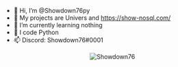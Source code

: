 - 👋 Hi, I’m @Showdown76py
- 👀 My projects are Univers and https://show-nosql.com/
- 🌱 I’m currently learning nothing
- 🐍 I code Python
- 📫 Discord: Showdown76#0001

<center><p>&nbsp;<img align="center" style="border: 0" src="https://github-readme-stats.vercel.app/api?username=showdown76py&count_private=True&show_icons=True&theme=dark" alt="Showdown76" /></p></center>
<!---
Showdown76py/Showdown76py is a ✨ special ✨ repository because its `README.md` (this file) appears on your GitHub profile.
You can click the Preview link to take a look at your changes.
--->
